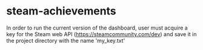 # steam-achievements
In order to run the current version of the dashboard, user must acquire a key for the Steam web API (https://steamcommunity.com/dev) and save it in the project directory with the name 'my_key.txt'
